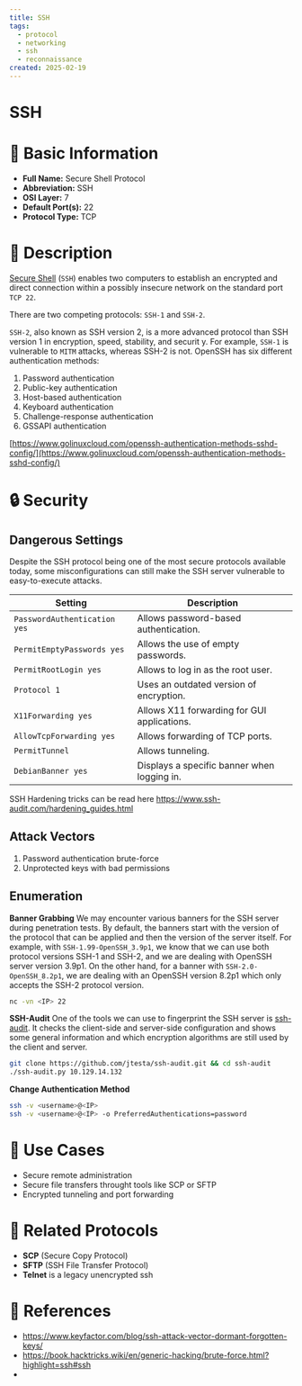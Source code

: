 ```yaml
---
title: SSH
tags:
  - protocol
  - networking
  - ssh
  - reconnaissance
created: 2025-02-19
---
```


# SSH

# 📌 Basic Information
- **Full Name:** Secure Shell Protocol
- **Abbreviation:** SSH
- **OSI Layer:** 7
- **Default Port(s):** 22
- **Protocol Type:** TCP

# 🔎 Description
[Secure Shell](https://en.wikipedia.org/wiki/Secure_Shell) (`SSH`) enables two computers to establish an encrypted and direct connection within a possibly insecure network on the standard port `TCP 22`. 

There are two competing protocols: `SSH-1` and `SSH-2`.

`SSH-2`, also known as SSH version 2, is a more advanced protocol than SSH version 1 in encryption, speed, stability, and securit y. For example, `SSH-1` is vulnerable to `MITM` attacks, whereas SSH-2 is not. OpenSSH has six different authentication methods:
1. Password authentication
2. Public-key authentication
3. Host-based authentication
4. Keyboard authentication
5. Challenge-response authentication
6. GSSAPI authentication

[https://www.golinuxcloud.com/openssh-authentication-methods-sshd-config/](https://www.golinuxcloud.com/openssh-authentication-methods-sshd-config/)

# 🔒 Security
## Dangerous Settings
Despite the SSH protocol being one of the most secure protocols available today, some misconfigurations can still make the SSH server vulnerable to easy-to-execute attacks.

| **Setting**                  | **Description**                             |
| ---------------------------- | ------------------------------------------- |
| `PasswordAuthentication yes` | Allows password-based authentication.       |
| `PermitEmptyPasswords yes`   | Allows the use of empty passwords.          |
| `PermitRootLogin yes`        | Allows to log in as the root user.          |
| `Protocol 1`                 | Uses an outdated version of encryption.     |
| `X11Forwarding yes`          | Allows X11 forwarding for GUI applications. |
| `AllowTcpForwarding yes`     | Allows forwarding of TCP ports.             |
| `PermitTunnel`               | Allows tunneling.                           |
| `DebianBanner yes`           | Displays a specific banner when logging in. |

SSH Hardening tricks can be read here
https://www.ssh-audit.com/hardening_guides.html

## Attack Vectors
1. Password authentication brute-force
2. Unprotected keys with bad permissions
## Enumeration
**Banner Grabbing**
We may encounter various banners for the SSH server during penetration tests. By default, the banners start with the version of the protocol that can be applied and then the version of the server itself. For example, with `SSH-1.99-OpenSSH_3.9p1`, we know that we can use both protocol versions SSH-1 and SSH-2, and we are dealing with OpenSSH server version 3.9p1. On the other hand, for a banner with `SSH-2.0-OpenSSH_8.2p1`, we are dealing with an OpenSSH version 8.2p1 which only accepts the SSH-2 protocol version.
```bash
nc -vn <IP> 22
```

**SSH-Audit**
 One of the tools we can use to fingerprint the SSH server is [ssh-audit](https://github.com/jtesta/ssh-audit).
 It checks the client-side and server-side configuration and shows some general information and which encryption algorithms are still used by the client and server.
```bash
git clone https://github.com/jtesta/ssh-audit.git && cd ssh-audit
./ssh-audit.py 10.129.14.132
```

**Change Authentication Method**
```bash
ssh -v <username>@<IP>
ssh -v <username>@<IP> -o PreferredAuthentications=password
```

# 📡 Use Cases
- Secure remote administration
- Secure file transfers throught tools like SCP or SFTP
- Encrypted tunneling and port forwarding
# 🔗 Related Protocols
- **SCP** (Secure Copy Protocol)
- **SFTP** (SSH File Transfer Protocol)
- **Telnet** is a legacy unencrypted ssh

# 📜 References
- https://www.keyfactor.com/blog/ssh-attack-vector-dormant-forgotten-keys/
- https://book.hacktricks.wiki/en/generic-hacking/brute-force.html?highlight=ssh#ssh
- 
